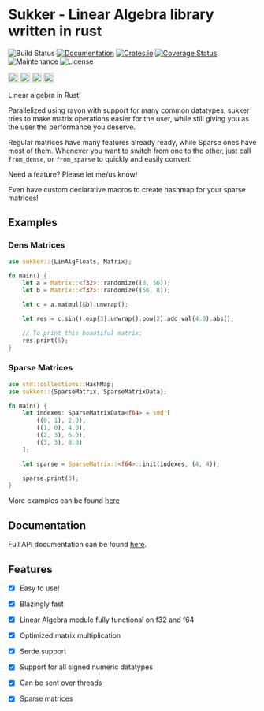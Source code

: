 # Sukker - Linear Algebra library written in rust

![Build Status](https://github.com/Jafagervik/sukker/actions/workflows/test.yml/badge.svg)
[![Documentation](https://docs.rs/sukker/badge.svg)](https://docs.rs/sukker/)
[![Crates.io](https://img.shields.io/crates/v/sukker.svg)](https://crates.io/crates/sukker)
[![Coverage Status](https://codecov.io/gh/Jafagervik/sukker/branch/master/graph/badge.svg)](https://codecov.io/gh/Jafagervik/sukker)
![Maintenance](https://img.shields.io/badge/maintenance-experimental-blue.svg)
![License](https://img.shields.io/crates/l/sukker)


[<img alt="github" src="https://img.shields.io/badge/github-Jafagervik/sukker-8da0cb?style=for-the-badge&labelColor=555555&logo=github" height="20">](https://github.com/Jafagervik/sukker)
[<img alt="crates.io" src="https://img.shields.io/crates/v/sukker.svg?style=for-the-badge&color=fc8d62&logo=rust" height="20">](https://crates.io/crates/sukker)
[<img alt="docs.rs" src="https://img.shields.io/badge/docs.rs-sukker-66c2a5?style=for-the-badge&labelColor=555555&logo=docs.rs" height="20">](https://docs.rs/sukker)
[<img alt="build status" src="https://img.shields.io/github/actions/workflow/status/Jafagervik/sukker/ci.yml?branch=master&style=for-the-badge" height="20">](https://github.com/Jafagervik/sukker/actions?query=branch%3Amaster)


Linear algebra in Rust!

Parallelized using rayon with support for many common datatypes,
sukker tries to make matrix operations easier for the user, 
while still giving you as the user the performance you deserve.

Regular matrices have many features already ready, while 
Sparse ones have most of them. Whenever you want to switch from 
one to the other, just call `from_dense`, or `from_sparse` to
quickly and easily convert!

Need a feature? Please let me/us know!

Even have custom declarative macros to create hashmap for your
sparse matrices!

## Examples


### Dens Matrices 

```rust 
use sukker::{LinAlgFloats, Matrix};

fn main() {
    let a = Matrix::<f32>::randomize((8, 56));
    let b = Matrix::<f32>::randomize((56, 8));

    let c = a.matmul(&b).unwrap();

    let res = c.sin().exp(3).unwrap().pow(2).add_val(4.0).abs();

    // To print this beautiful matrix:
    res.print(5);
}
```

### Sparse Matrices 


```rust 
use std::collections::HashMap;
use sukker::{SparseMatrix, SparseMatrixData};

fn main() {
    let indexes: SparseMatrixData<f64> = smd![
        ((0, 1), 2.0), 
        ((1, 0), 4.0), 
        ((2, 3), 6.0), 
        ((3, 3), 8.0)
    ];

    let sparse = SparseMatrix::<f64>::init(indexes, (4, 4));

    sparse.print(3);
}
```

More examples can be found [here](/examples/)


## Documentation
Full API documentation can be found [here](https://docs.rs/sukker/latest/sukker/).

## Features 
- [X] Easy to use!
- [X] Blazingly fast
- [X] Linear Algebra module fully functional on f32 and f64
- [X] Optimized matrix multiplication 
- [X] Serde support 
- [X] Support for all signed numeric datatypes 
- [X] Can be sent over threads
- [X] Sparse matrices 

